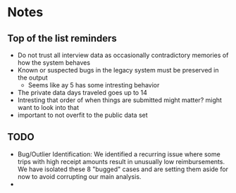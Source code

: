 # Notes

## Top of the list reminders

- Do not trust all interview data as occasionally contradictory memories of how the system behaves
- Known or suspected bugs in the legacy system must be preserved in the output
    - Seems like ay 5 has some intresting behavior
- The private data days traveled goes up to 14
- Intresting that order of when things are submitted might matter? might want to look into that 
- important to not overfit to the public data set

## TODO

- Bug/Outlier Identification: We identified a recurring issue where some trips with high receipt amounts result in unusually low reimbursements. We have isolated these 8 "bugged" cases and are setting them aside for now to avoid corrupting our main analysis.
- 